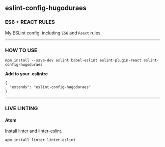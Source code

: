 ## eslint-config-hugoduraes

### ES6 + REACT RULES

My ESLint config, including `ES6` and `React` rules.

---

### HOW TO USE
```
npm install --save-dev eslint babel-eslint eslint-plugin-react eslint-config-hugoduraes
```

**Add to your .eslintrc**
```
{
  "extends": "eslint-config-hugoduraes"
}
```

---

### LIVE LINTING

#### Atom
Install [linter](https://atom.io/packages/linter) and [linter-eslint](https://atom.io/packages/linter-eslint).

```
apm install linter linter-eslint
```
